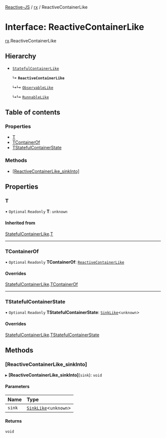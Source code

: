 [Reactive-JS](../README.md) / [rx](../modules/rx.md) / ReactiveContainerLike

# Interface: ReactiveContainerLike

[rx](../modules/rx.md).ReactiveContainerLike

## Hierarchy

- [`StatefulContainerLike`](containers.StatefulContainerLike.md)

  ↳ **`ReactiveContainerLike`**

  ↳↳ [`ObservableLike`](rx.ObservableLike.md)

  ↳↳ [`RunnableLike`](rx.RunnableLike.md)

## Table of contents

### Properties

- [T](rx.ReactiveContainerLike.md#t)
- [TContainerOf](rx.ReactiveContainerLike.md#tcontainerof)
- [TStatefulContainerState](rx.ReactiveContainerLike.md#tstatefulcontainerstate)

### Methods

- [[ReactiveContainerLike\_sinkInto]](rx.ReactiveContainerLike.md#[reactivecontainerlike_sinkinto])

## Properties

### T

• `Optional` `Readonly` **T**: `unknown`

#### Inherited from

[StatefulContainerLike](containers.StatefulContainerLike.md).[T](containers.StatefulContainerLike.md#t)

___

### TContainerOf

• `Optional` `Readonly` **TContainerOf**: [`ReactiveContainerLike`](rx.ReactiveContainerLike.md)

#### Overrides

[StatefulContainerLike](containers.StatefulContainerLike.md).[TContainerOf](containers.StatefulContainerLike.md#tcontainerof)

___

### TStatefulContainerState

• `Optional` `Readonly` **TStatefulContainerState**: [`SinkLike`](util.SinkLike.md)<`unknown`\>

#### Overrides

[StatefulContainerLike](containers.StatefulContainerLike.md).[TStatefulContainerState](containers.StatefulContainerLike.md#tstatefulcontainerstate)

## Methods

### [ReactiveContainerLike\_sinkInto]

▸ **[ReactiveContainerLike_sinkInto]**(`sink`): `void`

#### Parameters

| Name | Type |
| :------ | :------ |
| `sink` | [`SinkLike`](util.SinkLike.md)<`unknown`\> |

#### Returns

`void`

